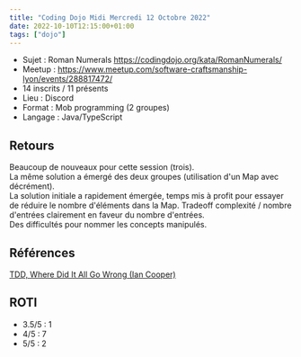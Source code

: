 ```yaml
---
title: "Coding Dojo Midi Mercredi 12 Octobre 2022"
date: 2022-10-10T12:15:00+01:00
tags: ["dojo"]
---
```


- Sujet : Roman Numerals https://codingdojo.org/kata/RomanNumerals/
- Meetup : https://www.meetup.com/software-craftsmanship-lyon/events/288817472/
- 14 inscrits / 11 présents
- Lieu : Discord
- Format : Mob programming (2 groupes)
- Langage : Java/TypeScript

## Retours

Beaucoup de nouveaux pour cette session (trois).  
La même solution a émergé des deux groupes (utilisation d'un Map avec décrément).  
La solution initiale a rapidement émergée, temps mis à profit pour essayer de réduire le nombre d'éléments dans la Map. Tradeoff complexité / nombre d'entrées clairement en faveur du nombre d'entrées.  
Des difficultés pour nommer les concepts manipulés.  

## Références 

[TDD, Where Did It All Go Wrong (Ian Cooper)](https://youtu.be/EZ05e7EMOLM)

## ROTI

- 3.5/5 : 1
- 4/5 : 7
- 5/5 : 2
